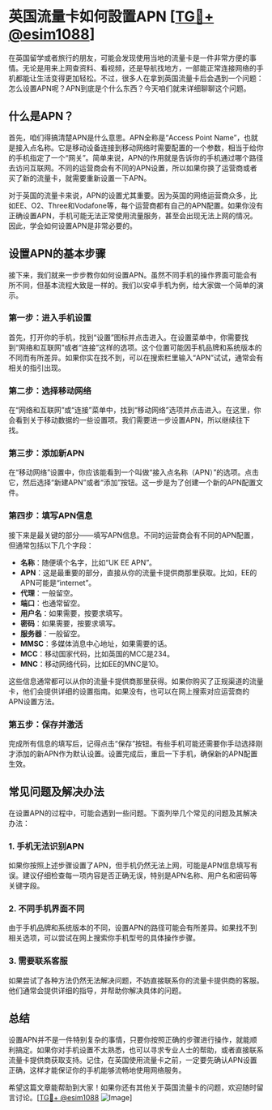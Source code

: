 # 英国流量卡如何設置APN [[TG💪+ @esim1088](https://t.me/s/esim1088)]

在英国留学或者旅行的朋友，可能会发现使用当地的流量卡是一件非常方便的事情。无论是用来上网查资料、看视频，还是导航找地方，一部能正常连接网络的手机都能让生活变得更加轻松。不过，很多人在拿到英国流量卡后会遇到一个问题：怎么设置APN呢？APN到底是个什么东西？今天咱们就来详细聊聊这个问题。

## 什么是APN？

首先，咱们得搞清楚APN是什么意思。APN全称是“Access Point Name”，也就是接入点名称。它是移动设备连接到移动网络时需要配置的一个参数，相当于给你的手机指定了一个“网关”。简单来说，APN的作用就是告诉你的手机通过哪个路径去访问互联网。不同的运营商会有不同的APN设置，所以如果你换了运营商或者买了新的流量卡，就需要重新设置一下APN。

对于英国的流量卡来说，APN的设置尤其重要。因为英国的网络运营商众多，比如EE、O2、Three和Vodafone等，每个运营商都有自己的APN配置。如果你没有正确设置APN，手机可能无法正常使用流量服务，甚至会出现无法上网的情况。因此，学会如何设置APN是非常必要的。

## 设置APN的基本步骤

接下来，我们就来一步步教你如何设置APN。虽然不同手机的操作界面可能会有所不同，但基本流程大致是一样的。我们以安卓手机为例，给大家做一个简单的演示。

### 第一步：进入手机设置

首先，打开你的手机，找到“设置”图标并点击进入。在设置菜单中，你需要找到“网络和互联网”或者“连接”这样的选项。这个位置可能因手机品牌和系统版本的不同而有所差异。如果你实在找不到，可以在搜索栏里输入“APN”试试，通常会有相关的指引出现。

### 第二步：选择移动网络

在“网络和互联网”或“连接”菜单中，找到“移动网络”选项并点击进入。在这里，你会看到关于移动数据的一些设置项。我们需要进一步设置APN，所以继续往下找。

### 第三步：添加新APN

在“移动网络”设置中，你应该能看到一个叫做“接入点名称（APN）”的选项。点击它，然后选择“新建APN”或者“添加”按钮。这一步是为了创建一个新的APN配置文件。

### 第四步：填写APN信息

接下来是最关键的部分——填写APN信息。不同的运营商会有不同的APN配置，但通常包括以下几个字段：

- **名称**：随便填个名字，比如“UK EE APN”。
- **APN**：这是最重要的部分，直接从你的流量卡提供商那里获取。比如，EE的APN可能是“internet”。
- **代理**：一般留空。
- **端口**：也通常留空。
- **用户名**：如果需要，按要求填写。
- **密码**：如果需要，按要求填写。
- **服务器**：一般留空。
- **MMSC**：多媒体消息中心地址，如果需要的话。
- **MCC**：移动国家代码，比如英国的MCC是234。
- **MNC**：移动网络代码，比如EE的MNC是10。

这些信息通常都可以从你的流量卡提供商那里获得。如果你购买了正规渠道的流量卡，他们会提供详细的设置指南。如果没有，也可以在网上搜索对应运营商的APN设置方法。

### 第五步：保存并激活

完成所有信息的填写后，记得点击“保存”按钮。有些手机可能还需要你手动选择刚才添加的新APN作为默认设置。设置完成后，重启一下手机，确保新的APN配置生效。

## 常见问题及解决办法

在设置APN的过程中，可能会遇到一些问题。下面列举几个常见的问题及其解决办法：

### 1. 手机无法识别APN

如果你按照上述步骤设置了APN，但手机仍然无法上网，可能是APN信息填写有误。建议仔细检查每一项内容是否正确无误，特别是APN名称、用户名和密码等关键字段。

### 2. 不同手机界面不同

由于手机品牌和系统版本的不同，设置APN的路径可能会有所差异。如果找不到相关选项，可以尝试在网上搜索你手机型号的具体操作步骤。

### 3. 需要联系客服

如果尝试了各种方法仍然无法解决问题，不妨直接联系你的流量卡提供商的客服。他们通常会提供详细的指导，并帮助你解决具体的问题。

## 总结

设置APN并不是一件特别复杂的事情，只要你按照正确的步骤进行操作，就能顺利搞定。如果你对手机设置不太熟悉，也可以寻求专业人士的帮助，或者直接联系流量卡提供商获取支持。记住，在英国使用流量卡之前，一定要先确认APN设置正确，这样才能保证你的手机能够流畅地使用网络服务。

希望这篇文章能帮助到大家！如果你还有其他关于英国流量卡的问题，欢迎随时留言讨论。[[TG💪+ @esim1088](https://t.me/s/esim1088) ![Image](https://i.postimg.cc/4NQfJmqS/Snipaste-2025-05-13-00-14-12.png)]